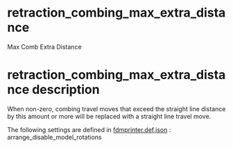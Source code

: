 
# retraction_combing_max_extra_distance
Max Comb Extra Distance


# retraction_combing_max_extra_distance description
When non-zero, combing travel moves that exceed the straight line distance by this amount or more will be replaced with a straight line travel move.

The following settings are defined in [fdmprinter.def.json](https://github.com/smartavionics/Cura/blob/mb-master/resources/definitions/fdmprinter.def.json) : arrange_disable_model_rotations

